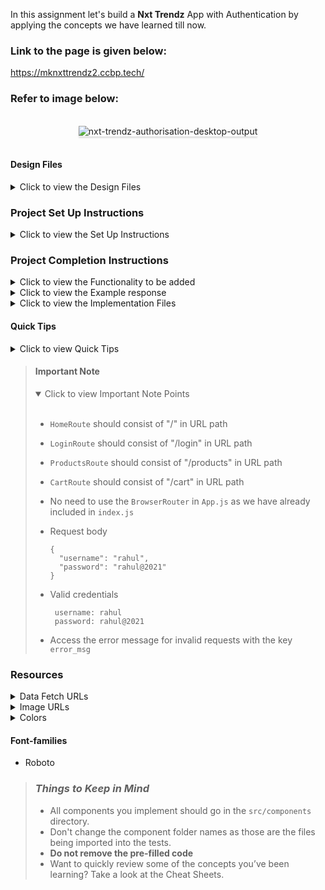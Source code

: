 In this assignment let's build a **Nxt Trendz** App with Authentication by
applying the concepts we have learned till now.

### Link to the page is given below:
https://mknxttrendz2.ccbp.tech/

### Refer to image below:

<br/>
<div style="text-align: center;">
    <img src="https://assets.ccbp.in/frontend/content/react-js/nxt-trendz-authorisation-output-v2.gif" alt="nxt-trendz-authorisation-desktop-output" style="max-width:90%;box-shadow:0 2.8px 2.2px rgba(0, 0, 0, 0.12)">
</div>
<br/>

#### Design Files

<details close>
<summary>Click to view the Design Files</summary>
<br>

- [Extra Small (Size < 576px), Small (Size >= 576px), and Medium (Size >= 768px) - Login](https://assets.ccbp.in/frontend/content/react-js/nxt-trendz-authentication-sm-login-output-v2.png)
- [Extra Small (Size < 576px), Small (Size >= 576px), and Medium (Size >= 768px) - Login Error](https://assets.ccbp.in/frontend/content/react-js/nxt-trendz-authentication-sm-login-error-output-v2.png)
- [Extra Small (Size < 576px) and Small (Size >= 576px) - Home](https://assets.ccbp.in/frontend/content/react-js/nxt-trendz-authorisation-sm-home-output.png)
- [Extra Small (Size < 576px) and Small (Size >= 576px) - Products](https://assets.ccbp.in/frontend/content/react-js/nxt-trendz-authorisation-sm-products-output.png)
- [Extra Small (Size < 576px) and Small (Size >= 576px) - Cart](https://assets.ccbp.in/frontend/content/react-js/nxt-trendz-authorisation-sm-cart-output.png)

- [Large (Size >= 992px) and Extra Large (Size >= 1200px) - Login](https://assets.ccbp.in/frontend/content/react-js/nxt-trendz-authentication-lg-login-output.png)
- [Medium (Size >= 768px), Large (Size >= 992px) and Extra Large (Size >= 1200px) - Home](https://assets.ccbp.in/frontend/content/react-js/nxt-trendz-authentication-lg-home-output.png)
- [Medium (Size >= 768px), Large (Size >= 992px) and Extra Large (Size >= 1200px) - Products](https://assets.ccbp.in/frontend/content/react-js/nxt-trendz-authorisation-lg-products-output.png)
- [Medium (Size >= 768px), Large (Size >= 992px) and Extra Large (Size >= 1200px) - Cart](https://assets.ccbp.in/frontend/content/react-js/nxt-trendz-authorisation-lg-cart-output.png)
- [Medium (Size >= 768px), Large (Size >= 992px) and Extra Large (Size >= 1200px) - Not Found](https://assets.ccbp.in/frontend/content/react-js/nxt-trendz-authentication-lg-not-found-output.png)

</details>

### Project Set Up Instructions

<details close>
<summary>Click to view the Set Up Instructions</summary>
<br>

- Download dependencies by running `npm install`
- Start up the app using `npm start`

</details>

### Project Completion Instructions

<details close>
<summary>Click to view the Functionality to be added</summary>
<br>

#### Add Functionality

The app must have the following functionalities

- When an unauthenticated user tries to access the `HomeRoute`, `ProductsRoute`
  or `CartRoute` then the page should be redirected to the `LoginRoute`.
- When an authenticated user tries to access the `HomeRoute`, `ProductsRoute` or
  `CartRoute` then the page should be navigated to the respective route.
- When an authenticated user tries to access the `LoginRoute` then the page
  should be redirected to the `HomeRoute`.
- When the Logout button is clicked then the page should be navigated to the
  `LoginRoute`.
- When an undefined path is provided in the URL then the page should navigate to
the `NotFoundRoute`
</details>

<details close>
<summary>Click to view the Example response</summary>
<br>

- Success response from the URL `https://apis.ccbp.in/login` will be

```json
{
  "jwt_token": "eyJhbGciOiJIUzI1NiIsInR5cCI6IkpXVCJ9.eyJ1c2VybmFtZSI6InJhaHVsIiwicm9sZSI6IlBSSU1FX1VTRVIiLCJpYXQiOjE2MTk2Mjg2MTN9.nZDlFsnSWArLKKeF0QbmdVfLgzUbx1BGJsqa2kc_21Y"
}
```

- Failure response from the URL `https://apis.ccbp.in/login` for an invalid
  username will be

```json
{
  "status_code": 404,
  "error_msg": "Username is not found"
}
```

</details>

<details close>
<summary>Click to view the Implementation Files</summary>
<br>

- Your task is to complete the implementation of

  - `src/App.js`
  - `src/components/LoginForm/index.js`
  - `src/components/Header/index.js`
  - `src/components/Header/index.css`
  - `src/components/Products/index.js`
  - `src/components/Products/index.css`
  - `src/components/Cart/index.js`
  - `src/components/Cart/index.css`

</details>

#### Quick Tips

<details close>
<summary>Click to view Quick Tips</summary>
<br>

- The `onBlur` event listener is called when the element has lost the focus.
- You can use the below box-shadow CSS property to apply box-shadow effect to
  the containers,

  ```
    box-shadow: 0px 8px 40px rgba(7, 7, 7, 0.08);

  ```

- You can use the below cursor CSS property for buttons to set the type of mouse
  cursor, to show when the mouse pointer is over an element,

  ```
    cursor: pointer;
  ```

  <br/>
   <img src="https://assets.ccbp.in/frontend/content/react-js/cursor-pointer-img.png" alt="cursor pointer" style="width:100px" />

- You can use the below outline CSS property for buttons and input elements to
  remove the highlighting when the elements are clicked,

  ```
    outline: none;
  ```

</details>

> #### Important Note
>
> <details open>
> <summary>Click to view Important Note Points</summary>
> <br>
>
> - `HomeRoute` should consist of "/" in URL path
> - `LoginRoute` should consist of "/login" in URL path
> - `ProductsRoute` should consist of "/products" in URL path
> - `CartRoute` should consist of "/cart" in URL path
> - No need to use the `BrowserRouter` in `App.js` as we have already included
>   in `index.js`
> - Request body
>
>   ```
>   {
>     "username": "rahul",
>     "password": "rahul@2021"
>   }
>   ```
>
> - Valid credentials
>
>   ```
>    username: rahul
>    password: rahul@2021
>   ```
>
> - Access the error message for invalid requests with the key `error_msg`
> </details>

### Resources

<details close>
<summary>Data Fetch URLs</summary>
<br>

- `https://apis.ccbp.in/login`
</details>

<details close>
<summary>Image URLs</summary>
<br>

- [https://assets.ccbp.in/frontend/react-js/nxt-trendz-logo-img.png](https://assets.ccbp.in/frontend/react-js/nxt-trendz-logo-img.png) -
  alt text should be **website logo**
- [https://assets.ccbp.in/frontend/react-js/nxt-trendz-login-img.png](https://assets.ccbp.in/frontend/react-js/nxt-trendz-login-img.png) -
  alt text should be **website login**
- [https://assets.ccbp.in/frontend/react-js/nxt-trendz-home-img.png](https://assets.ccbp.in/frontend/react-js/nxt-trendz-home-img.png) -
  alt text should be **clothes that get you noticed**
- [https://assets.ccbp.in/frontend/react-js/nxt-trendz-log-out-img.png](https://assets.ccbp.in/frontend/react-js/nxt-trendz-log-out-img.png) -
  alt text should be **nav logout**
- [https://assets.ccbp.in/frontend/react-js/nxt-trendz-home-icon.png](https://assets.ccbp.in/frontend/react-js/nxt-trendz-home-icon.png) -
  alt text should be **nav home**
- [https://assets.ccbp.in/frontend/react-js/nxt-trendz-products-icon.png](https://assets.ccbp.in/frontend/react-js/nxt-trendz-products-icon.png) -
  alt text should be **nav products**

- [https://assets.ccbp.in/frontend/react-js/nxt-trendz-cart-icon.png](https://assets.ccbp.in/frontend/react-js/nxt-trendz-cart-icon.png) -
  alt text should be **nav cart**

- [https://assets.ccbp.in/frontend/react-js/nxt-trendz-products-img.png](https://assets.ccbp.in/frontend/react-js/nxt-trendz-products-img.png) -
  alt text should be **products**
- [https://assets.ccbp.in/frontend/react-js/nxt-trendz-cart-img.png](https://assets.ccbp.in/frontend/react-js/nxt-trendz-cart-img.png) -
alt text should be **cart**
</details>

<details close>
<summary>Colors</summary>
<br>
<div style="background-color: #1e293b; width: 150px; padding: 10px; color: white">Hex: #1e293b</div>
<div style="background-color: #ffffff; width: 150px; padding: 10px; color: black">Hex: #ffffff</div>
<div style="background-color: #475569; width: 150px; padding: 10px; color: white">Hex: #475569</div>
<div style="background-color: #e6f6ff; width: 150px; padding: 10px; color: black">Hex: #e6f6ff</div>
<div style="background-color: #d7dfe9; width: 150px; padding: 10px; color: black">Hex: #d7dfe9</div>
<div style="background-color: #e2e8f0; width: 150px; padding: 10px; color: black">Hex: #e2e8f0</div>
<div style="background-color: #64748b; width: 150px; padding: 10px; color: black">Hex: #64748b</div>
<div style="background-color: #0b69ff; width: 150px; padding: 10px; color: white">Hex: #0b69ff</div>
<div style="background-color: #ff0b37; width: 150px; padding: 10px; color: white">Hex: #ff0b37</div>
<div style="background-color: #0967d2; width: 150px; padding: 10px; color: white">Hex: #0967d2</div>

</details>

#### Font-families

- Roboto

> ### _Things to Keep in Mind_
>
> - All components you implement should go in the `src/components` directory.
> - Don't change the component folder names as those are the files being
>   imported into the tests.
> - **Do not remove the pre-filled code**
> - Want to quickly review some of the concepts you’ve been learning? Take a
>   look at the Cheat Sheets.
